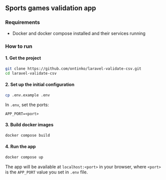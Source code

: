 ## Sports games validation app

### Requirements

-   Docker and docker compose installed and their services running

### How to run

#### 1. Get the project

```sh
git clone https://github.com/ontinko/laravel-validate-csv.git
cd laravel-validate-csv
```

#### 2. Set up the initial configuration

```sh
cp .env.example .env
```

In `.env`, set the ports:

```
APP_PORT=<port>
```

#### 3. Build docker images

```sh
docker compose build
```

#### 4. Run the app

```sh
docker compose up
```

The app will be available at `localhost:<port>` in your browser, where `<port>` is the `APP_PORT` value you set in `.env` file.

